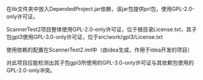 在lib文件夹中放入DependedProject.jar依赖，该jar包提供pri包，使用GPL-2.0-only许可证。

ScannerTest2项目整体使用GPL-2.0-only许可证，位于根目录License.txt，其子包gpl3使用GPL-3.0-only许可证，位于src/work/gpl3/License.txt

使用依赖的配置在ScannerTest2.iml中（由idea生成，作用于idea开发的项目）

对此项目应能检测出其子包gpl3所使用的GPL-3.0-only许可证与其依赖包使用的GPL-2.0-only冲突。